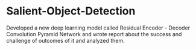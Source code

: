 # Salient-Object-Detection
Developed a new deep learning model called Residual Encoder - Decoder Convolution Pyramid Network and wrote report about the success and challenge of outcomes of it and analyzed them.

